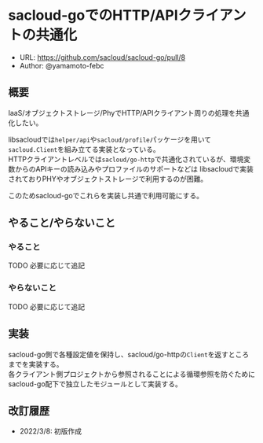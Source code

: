 # sacloud-goでのHTTP/APIクライアントの共通化

- URL: https://github.com/sacloud/sacloud-go/pull/8
- Author: @yamamoto-febc

## 概要

IaaS/オブジェクトストレージ/PhyでHTTP/APIクライアント周りの処理を共通化したい。

libsacloudでは`helper/api`や`sacloud/profile`パッケージを用いて`sacloud.Client`を組み立てる実装となっている。  
HTTPクライアントレベルでは`sacloud/go-http`で共通化されているが、環境変数からのAPIキーの読み込みやプロファイルのサポートなどは
libsacloudで実装されておりPHYやオブジェクトストレージで利用するのが困難。  

このためsacloud-goでこれらを実装し共通で利用可能にする。

## やること/やらないこと

### やること

TODO 必要に応じて追記

### やらないこと

TODO 必要に応じて追記

## 実装

sacloud-go側で各種設定値を保持し、sacloud/go-httpの`Client`を返すところまでを実装する。  
各クライアント側プロジェクトから参照されることによる循環参照を防ぐためにsacloud-go配下で独立したモジュールとして実装する。

## 改訂履歴

- 2022/3/8: 初版作成